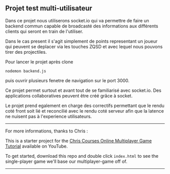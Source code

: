 ## Projet test multi-utilisateur

Dans ce projet nous utiliserons socket.io qui va permettre de faire un backend commun capable de broadcasté des informations aux différents clients qui seront en train de l'utiliser.

Dans le cas present il s'agit simplement de points representant un joueur qui peuvent se deplacer via les touches ZQSD et avec lequel nous pouvons tirer des projectiles.

Pour lancer le projet après clone 

```
nodemon backend.js
```

puis ouvrir plusieurs fenetre de navigation sur le port 3000.


Ce projet permet surtout et avant tout de se familiarisé avec socket.io. Des applications collaboratives peuvent être créé grâce à socket.

Le projet prend egalement en charge des correctifs permettant que le rendu coté front soit lié et reconcilié avec le rendu coté serveur afin que la latence ne nuisent pas à l'experience utilisateurs.

___________________________________

For more informations, thanks to Chris :

This is a starter project for the [Chris Courses Online Multiplayer Game Tutorial](https://www.youtube.com/watch?v=Wcvqnx14cZA) available on YouTube.

To get started, download this repo and double click `index.html` to see the single-player game we'll base our multiplayer-game off of.

___________________________________
